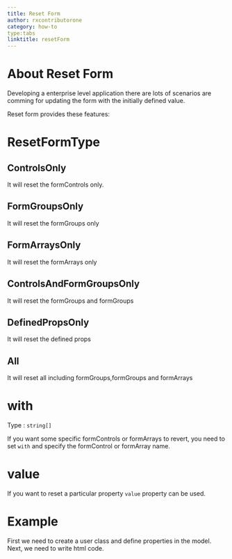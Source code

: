 ```yaml
---
title: Reset Form
author: rxcontributorone
category: how-to
type:tabs
linktitle: resetForm
---
```


# About Reset Form
Developing a enterprise level application there are lots of scenarios are comming for updating the form with the initially defined value.

Reset form provides these features:

# ResetFormType

## ControlsOnly 
It will reset the formControls only.
<div component="app-code" key="reset-controlsOnly-component"></div>
<div component="app-example-runner" ref-component="app-reset-controlsOnly"></div>

## FormGroupsOnly 
It will reset the formGroups only
<div component="app-code" key="reset-formGroupsOnly-component"></div>
<div component="app-example-runner" ref-component="app-reset-formGroupsOnly"></div>

## FormArraysOnly
It will reset the formArrays only
<div component="app-code" key="reset-formArraysOnly-component"></div>
<div component="app-example-runner" ref-component="app-reset-formArraysOnly"></div>

## ControlsAndFormGroupsOnly
It will reset the formGroups and formGroups
<div component="app-code" key="reset-controlsAndFormgroupsOnly-component"></div>
<div component="app-example-runner" ref-component="app-reset-controlsAndFormgroupsOnly"></div>

## DefinedPropsOnly
It will reset the defined props
<div component="app-code" key="reset-definedPropsOnly-component"></div>
<div component="app-example-runner" ref-component="app-reset-definedPropsOnly"></div>


## All
It will reset all including formGroups,formGroups and formArrays
<div component="app-code" key="reset-all-component"></div>
<div component="app-example-runner" ref-component="app-reset-all"></div>

# with

Type :  `string[]` 

If you want some specific formControls or formArrays to revert, you need to set `with` and specify the formControl or formArray name. 
<div component="app-code" key="reset-with-component"></div> 
<div component="app-example-runner" ref-component="app-reset-with"></div>

# value

If you want to reset a particular property `value` property can be used.
<div component="app-code" key="reset-value-component"></div>
<div component="app-example-runner" ref-component="app-reset-value"></div>

# Example

<data-scope scope="['decorator']">
First we need to create a user class and define properties in the model.
<div component="app-code" key="reset-complete-model"></div> 
</data-scope>
<div component="app-code" key="reset-complete-component"></div> 
Next, we need to write html code.
<div component="app-code" key="reset-complete-html"></div> 
<div component="app-example-runner" ref-component="app-reset-complete"></div>